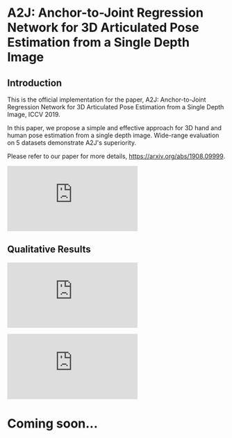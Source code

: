 # A2J: Anchor-to-Joint Regression Network for 3D Articulated Pose Estimation from a Single Depth Image
## Introduction
This is the official implementation for the paper, A2J: Anchor-to-Joint Regression Network for 3D Articulated Pose Estimation from a Single Depth Image, ICCV 2019. 

In this paper, we propose a simple and effective approach for 3D hand and human pose estimation from a single depth image. Wide-range evaluation on 5 datasets demonstrate A2J's superiority.

Please refer to our paper for more details, https://arxiv.org/abs/1908.09999.

![pipeline](https://github.com/zhangboshen/A2J/blob/master/fig/A2Jpipeline.pdf)

## Qualitative Results
![NYU_1](https://github.com/zhangboshen/A2J/blob/master/fig/NYU_1.pdf)

![ITOP_1](https://github.com/zhangboshen/A2J/blob/master/fig/ITOP_1.pdf)


# Coming soon...
